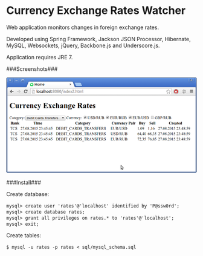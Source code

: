 Currency Exchange Rates Watcher
===============================

Web application monitors changes in foreign exchange rates.

Developed using Spring Framework, Jackson JSON Processor, Hibernate, MySQL, Websockets, jQuery,
Backbone.js and Underscore.js.

Application requires JRE 7.

###Screenshots###

![Main window](currency-watcher.png)

###Install###

Create database:

```
mysql> create user 'rates'@'localhost' identified by 'P@ssw0rd';
mysql> create database rates;
mysql> grant all privileges on rates.* to 'rates'@'localhost';
mysql> exit;
```

Create tables:

```
$ mysql -u rates -p rates < sql/mysql_schema.sql
```

